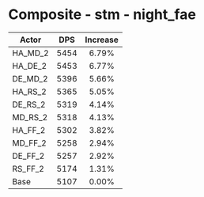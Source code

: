 # Composite - stm - night_fae
| Actor | DPS | Increase |
|---|:---:|:---:|
|HA_MD_2|5454|6.79%|
|HA_DE_2|5453|6.77%|
|DE_MD_2|5396|5.66%|
|HA_RS_2|5365|5.05%|
|DE_RS_2|5319|4.14%|
|MD_RS_2|5318|4.13%|
|HA_FF_2|5302|3.82%|
|MD_FF_2|5258|2.94%|
|DE_FF_2|5257|2.92%|
|RS_FF_2|5174|1.31%|
|Base|5107|0.00%|
